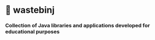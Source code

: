 # :bug: wastebinj
### Collection of Java libraries and applications developed for educational purposes
